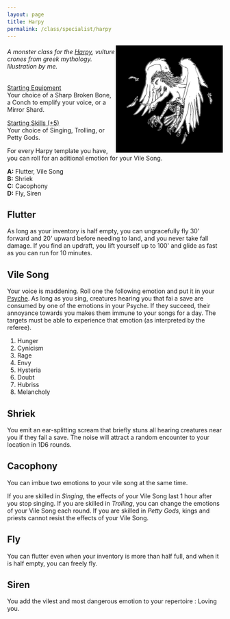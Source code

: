 ```yaml
---
layout: page
title: Harpy
permalink: /class/specialist/harpy
---
```


<img align="right" width=250px src="/images/0023_Harpy.png">

###### A monster class for the [Harpy](/monsters/harpy), vulture crones from greek mythology. Illustration by me.

<ins>Starting Equipment</ins><br>
Your choice of a Sharp Broken Bone, a Conch to emplify your voice, or a Mirror Shard.

<ins>Starting Skills (+5)</ins><br>
Your choice of Singing, Trolling, or Petty Gods.

For every Harpy template you have, you can roll for an aditional emotion for your Vile Song.

**A:** Flutter, Vile Song<br>
**B:** Shriek<br>
**C:** Cacophony<br>
**D:** Fly, Siren<br>

## Flutter
As long as your inventory is half empty, you can ungracefully fly 30' forward and 20' upward before needing to land, and you never take fall damage. If you find an updraft, you lift yourself up to 100' and glide as fast as you can run for 10 minutes.

## Vile Song
Your voice is maddening. Roll one the following emotion and put it in your [Psyche](/2020/11/09/base-rules/). As long as you sing, creatures hearing you that fai a save are consumed by one of the emotions in your Psyche. If they succeed, their annoyance towards you makes them immune to your songs for a day. The targets must be able to experience that emotion (as interpreted by the referee).

1. 	Hunger
2. 	Cynicism
3. 	Rage
4. 	Envy
5. 	Hysteria
6. 	Doubt
7. 	Hubriss
8. 	Melancholy

## Shriek
You emit an ear-splitting scream that briefly stuns all hearing creatures near you if they fail a save. The noise will attract a random encounter to your location in 1D6 rounds.

## Cacophony
You can imbue two emotions to your vile song at the same time. 

If you are skilled in _Singing_, the effects of your Vile Song last 1 hour after you stop singing.
If you are skilled in _Trolling_, you can change the emotions of your Vile Song each round.
If you are skilled in _Petty Gods_, kings and priests cannot resist the effects of your Vile Song.

## Fly
You can flutter even when your inventory is more than half full, and when it is half empty, you can freely fly.

## Siren
You add the vilest and most dangerous emotion to your repertoire : Loving you.
